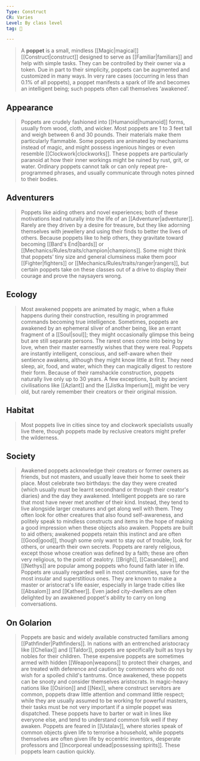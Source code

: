 ```yaml
---
Type: Construct
CR: Varies
Level: By class level
tag: 👹

---
```


> A **poppet** is a small, mindless [[Magic|magical]] [[Construct|construct]] designed to serve as [[Familiar|familiars]] and help with simple tasks. They can be controlled by their owner via a token. Due in part to their simplicity, poppets can be augmented and customized in many ways. In very rare cases (occurring in less than 0.1% of all poppets), a poppet manifests a spark of life and becomes an intelligent being; such poppets often call themselves 'awakened'.



## Appearance

> Poppets are crudely fashioned into [[Humanoid|humanoid]] forms, usually from wood, cloth, and wicker. Most poppets are 1 to 3 feet tall and weigh between 6 and 30 pounds. Their materials make them particularly flammable. Some poppets are animated by mechanisms instead of magic, and might possess ingenious hinges or even resemble [[Clockwork|clockworks]]. These poppets are particularly paranoid at how their inner workings might be ruined by rust, grit, or water.
> Ordinary poppets cannot talk or can only repeat pre-programmed phrases, and usually communicate through notes pinned to their bodies.


## Adventurers

> Poppets like aiding others and novel experiences; both of these motivations lead naturally into the life of an [[Adventurer|adventurer]]. Rarely are they driven by a desire for treasure, but they like adorning themselves with jewellery and using their finds to better the lives of others. Because poppets like to help others, they gravitate toward becoming [[Bard's End|bards]] or [[Mechanics/Rules/traits/champion|champions]]. Some might think that poppets’ tiny size and general clumsiness make them poor [[Fighter|fighters]] or [[Mechanics/Rules/traits/ranger|rangers]], but certain poppets take on these classes out of a drive to display their courage and prove the naysayers wrong.


## Ecology

> Most awakened poppets are animated by magic, when a fluke happens during their construction, resulting in programmed commands becoming true intelligence. Sometimes, poppets are awakened by an ephemeral sliver of another being, like an errant fragment of a [[Soul|soul]]; they might occasionally glimpse this being but are still separate persons. The rarest ones come into being by love, when their master earnestly wishes that they were real.
> Poppets are instantly intelligent, conscious, and self-aware when their sentience awakens, although they might know little at first. They need sleep, air, food, and water, which they can magically digest to restore their form.
> Because of their ramshackle construction, poppets naturally live only up to 30 years. A few exceptions, built by ancient civilisations like [[Azlant]] and the [[Jistka Imperium]], might be very old, but rarely remember their creators or their original mission.


## Habitat

> Most poppets live in cities since toy and clockwork specialists usually live there, though poppets made by reclusive creators might prefer the wilderness.


## Society

> Awakened poppets acknowledge their creators or former owners as friends, but not masters, and usually leave their home to seek their place. Most celebrate two birthdays: the day they were created (which usually must be learnt secondhand or through their creator's diaries) and the day they awakened.
> Intelligent poppets are so rare that most have never met another of their kind. Instead, they tend to live alongside larger creatures and get along well with them. They often look for other creatures that also found self-awareness, and politely speak to mindless constructs and items in the hope of making a good impression when these objects also awaken.
> Poppets are built to aid others; awakened poppets retain this instinct and are often [[Good|good]], though some only want to stay out of trouble, look for others, or unearth their own secrets. Poppets are rarely religious, except those whose creation was defined by a faith; these are often very religious, to the point of zealotry. [[Brigh]], [[Casandalee]], and [[Nethys]] are popular among poppets who found faith later in life.
> Poppets are usually regarded well in most communities, save for the most insular and superstitious ones. They are known to make a master or aristocrat's life easier, especially in large trade cities like [[Absalom]] and [[Katheer]]. Even jaded city-dwellers are often delighted by an awakened poppet's ability to carry on long conversations.


## On Golarion

> Poppets are basic and widely available constructed familiars among [[Pathfinder|Pathfinders]].
> In nations with an entrenched aristocracy like [[Cheliax]] and [[Taldor]], poppets are specifically built as toys by nobles for their children. These expensive poppets are sometimes armed with hidden [[Weapon|weapons]] to protect their charges, and are treated with deference and caution by commoners who do not wish for a spoiled child's tantrums. Once awakened, these poppets can be snooty and consider themselves aristocrats.
> In magic-heavy nations like [[Osirion]] and [[Nex]], where construct servitors are common, poppets draw little attention and command little respect; while they are usually assumed to be working for powerful masters, their tasks must be not very important if a simple poppet was dispatched. These poppets have to barter or wait in lines like everyone else, and tend to understand common folk well if they awaken.
> Poppets are feared in [[Ustalav]], where stories speak of common objects given life to terrorise a household, while poppets themselves are often given life by eccentric inventors, desperate professors and [[Incorporeal undead|possessing spirits]]. These poppets learn caution quickly.








